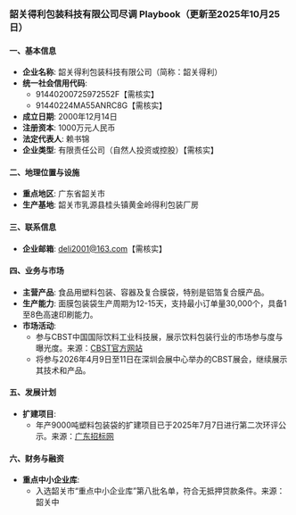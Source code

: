 ### 韶关得利包装科技有限公司尽调 Playbook（更新至2025年10月25日）

#### 一、基本信息
- **企业名称**: 韶关得利包装科技有限公司（简称：韶关得利）
- **统一社会信用代码**: 
  - 91440200725972552F【需核实】
  - 91440224MA55ANRC8G【需核实】
- **成立日期**: 2000年12月14日
- **注册资本**: 1000万元人民币
- **法定代表人**: 赖书锦
- **企业类型**: 有限责任公司（自然人投资或控股）【需核实】

#### 二、地理位置与设施
- **重点地区**: 广东省韶关市
- **生产基地**: 韶关市乳源县桂头镇黄金岭得利包装厂房

#### 三、联系信息
- **企业邮箱**: deli2001@163.com【需核实】

#### 四、业务与市场
- **主营产品**: 食品用塑料包装、容器及复合膜袋，特别是铝箔复合膜产品。
- **生产能力**: 面膜包装袋生产周期为12-15天，支持最小订单量30,000个，具备1至8色高速印刷能力。
- **市场活动**: 
  - 参与CBST中国国际饮料工业科技展，展示饮料包装行业的市场参与度与曝光度。来源：[CBST官方网站](http://www.cbst.com.cn/exhibitor/zhanshang/id/57.html)
  - 将参与2026年4月9日至11日在深圳会展中心举办的CBST展会，继续展示其技术和产品。

#### 五、发展计划
- **扩建项目**: 
  - 年产9000吨塑料包装袋的扩建项目已于2025年7月7日进行第二次环评公示。来源：[广东招标网](http://www.qszt.net/area/show.asp?id=90096)

#### 六、财务与融资
- **重点中小企业库**:
  - 入选韶关市“重点中小企业库”第八批名单，符合无抵押贷款条件。来源：韶关中